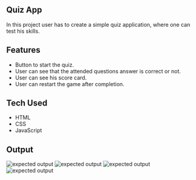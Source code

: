 ## Quiz App

In this project user has to create a simple quiz application, where one can test his skills.

## Features

- Button to start the quiz.
- User can see that the attended questions answer is correct or not.
- User can see his score card.
- User can restart the game after completion.

## Tech Used

- HTML
- CSS
- JavaScript

## Output

![expected output](/Quiz_App_JavaScript/output/startButton.PNG)
![expected output](/Quiz_App_JavaScript/output/quizContainer.PNG)
![expected output](/Quiz_App_JavaScript/output/quizContaineOoptionsClicking.PNG)
![expected output](/Quiz_App_JavaScript/output/scoreBoard.PNG)
